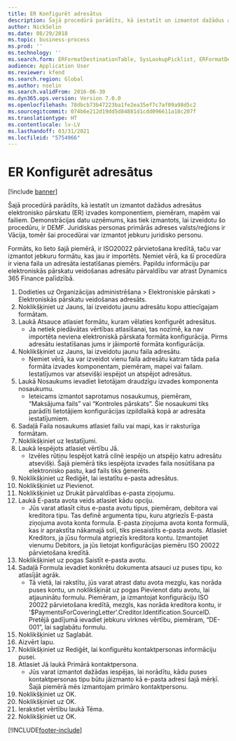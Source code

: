 ```yaml
---
title: ER Konfigurēt adresātus
description: Šajā procedūrā parādīts, kā iestatīt un izmantot dažādus adresātus elektronisko pārskatu (ER) izvades komponentiem, piemēram, mapēm vai failiem.
author: NickSelin
ms.date: 08/29/2018
ms.topic: business-process
ms.prod: ''
ms.technology: ''
ms.search.form: ERFormatDestinationTable, SysLookupPicklist, ERFormatDestinationSettings, ERFormatDestinationEmailSettings, ERExpressionDesignerFormula, SRSPrintDestinationTokens
audience: Application User
ms.reviewer: kfend
ms.search.region: Global
ms.author: nselin
ms.search.validFrom: 2016-06-30
ms.dyn365.ops.version: Version 7.0.0
ms.openlocfilehash: 78dbcb73b47223ba1fe2ea35ef7c7af09a98d5c2
ms.sourcegitcommit: 074b6e212d19dd5d84881d1cdd096611a18c207f
ms.translationtype: HT
ms.contentlocale: lv-LV
ms.lasthandoff: 03/31/2021
ms.locfileid: "5754966"
---
```

# <a name="er-configure-destinations"></a>ER Konfigurēt adresātus

[!include [banner](../../includes/banner.md)]

Šajā procedūrā parādīts, kā iestatīt un izmantot dažādus adresātus elektronisko pārskatu (ER) izvades komponentiem, piemēram, mapēm vai failiem. Demonstrācijas datu uzņēmums, kas tiek izmantots, lai izveidotu šo procedūru, ir DEMF. Juridiskas personas primārās adreses valsts/reģions ir Vācija, tomēr šai procedūrai var izmantot jebkuru juridisko personu. 

Formāts, ko lieto šajā piemērā, ir ISO20022 pārvietošana kredītā, taču var izmantot jebkuru formātu, kas jau ir importēts. Ņemiet vērā, ka šī procedūra ir viena faila un adresāta iestatīšanas piemērs. Papildu informāciju par elektroniskās pārskatu veidošanas adresātu pārvaldību var atrast Dynamics 365 Finance palīdzībā.

1. Dodieties uz Organizācijas administrēšana > Elektroniskie pārskati > Elektroniskās pārskatu veidošanas adresāts.
2. Noklikšķiniet uz Jauns, lai izveidotu jaunu adresātu kopu attiecīgajam formātam.
3. Laukā Atsauce atlasiet formātu, kuram vēlaties konfigurēt adresātus.
    * Ja netiek piedāvātas vērtības atlasīšanai, tas nozīmē, ka nav importēta neviena elektroniskā pārskata formāta konfigurācija. Pirms adresātu iestatīšanas jums ir jāimportē formāta konfigurācija.  
4. Noklikšķiniet uz Jauns, lai izveidotu jaunu faila adresātu.
    * Ņemiet vērā, ka var izveidot vienu faila adresātu katram tāda paša formāta izvades komponentam, piemēram, mapei vai failam. Iestatījumos var atsevišķi iespējot un atspējot adresātus.  
5. Laukā Nosaukums ievadiet lietotājam draudzīgu izvades komponenta nosaukumu.
    * Ieteicams izmantot saprotamus nosaukumus, piemēram, “Maksājuma fails” vai “Kontroles pārskats”. Šie nosaukumi tiks parādīti lietotājiem konfigurācijas izpildlaikā kopā ar adresāta iestatījumiem.  
6. Sadaļā Faila nosaukums atlasiet failu vai mapi, kas ir raksturīga formātam.
7. Noklikšķiniet uz Iestatījumi.
8. Laukā Iespējots atlasiet vērtību Jā.
    * Izvēles rūtiņu Iespējot katrā cilnē iespējo un atspējo katru adresātu atsevišķi. Šajā piemērā tiks iespējota izvades faila nosūtīšana pa elektronisko pastu, kad fails tiks ģenerēts.  
9. Noklikšķiniet uz Rediģēt, lai iestatītu e-pasta adresātus.
10. Noklikšķiniet uz Pievienot.
11. Noklikšķiniet uz Drukāt pārvaldības e-pasta ziņojumu.
12. Laukā E-pasta avota veids atlasiet kādu opciju.
    * Jūs varat atlasīt citus e-pasta avotu tipus, piemēram, debitora vai kreditora tipu. Tas definē argumenta tipu, kuru atgriezīs E-pasta ziņojuma avota konta formula. E-pasta ziņojuma avota konta formulā, kas ir aprakstīta nākamajā solī, tiks piesaistīts e-pasta avots. Atlasiet Kreditors, ja jūsu formula atgriezīs kreditora kontu. Izmantojiet vienumu Debitors, ja jūs lietojat konfigurācijas piemēru ISO 20022 pārvietošana kredītā.  
13. Noklikšķiniet uz pogas Saistīt e-pasta avotu.
14. Sadaļā Formula ievadiet konkrētu dokumenta atsauci uz puses tipu, ko atlasījāt agrāk.
    * Tā vietā, lai rakstītu, jūs varat atrast datu avota mezglu, kas norāda puses kontu, un noklikšķināt uz pogas Pievienot datu avotu, lai atjauninātu formulu. Piemēram, ja izmantojat konfigurāciju ISO 20022 pārvietošana kredītā, mezgls, kas norāda kreditora kontu, ir '$PaymentsForCoveringLetter'.Creditor.Identification.SourceID. Pretējā gadījumā ievadiet jebkuru virknes vērtību, piemēram, “DE-001”, lai saglabātu formulu.  
15. Noklikšķiniet uz Saglabāt.
16. Aizvērt lapu.
17. Noklikšķiniet uz Rediģēt, lai konfigurētu kontaktpersonas informāciju pusei.
18. Atlasiet Jā laukā Primārā kontaktpersona.
    * Jūs varat izmantot dažādas iespējas, lai norādītu, kādu puses kontaktpersonas tipu būtu jāizmanto kā e-pasta adresi šajā mērķī. Šajā piemērā mēs izmantojam primāro kontaktpersonu.  
19. Noklikšķiniet uz OK.
20. Noklikšķiniet uz OK.
21. Ierakstiet vērtību laukā Tēma.
22. Noklikšķiniet uz OK.



[!INCLUDE[footer-include](../../../../includes/footer-banner.md)]